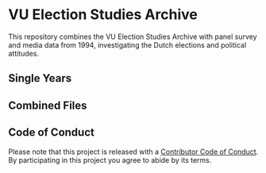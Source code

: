 # VU Election Studies Archive
This repository combines the VU Election Studies Archive with panel survey and media data from 1994, investigating the Dutch elections and political attitudes.

## Single Years

## Combined Files

## Code of Conduct
Please note that this project is released with a [Contributor Code of Conduct](CONDUCT.md). By participating in this project you agree to abide by its terms.